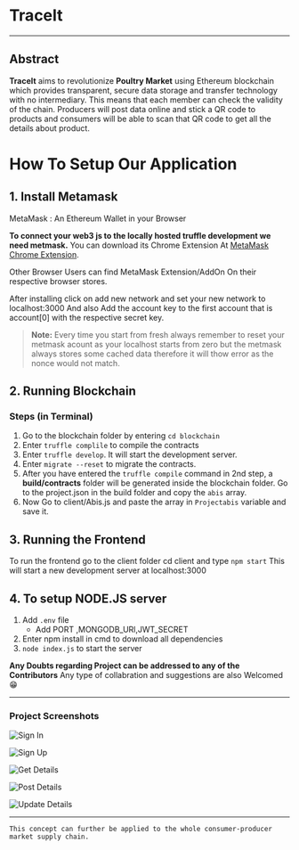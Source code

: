 # TraceIt

___

## Abstract
**TraceIt** aims to revolutionize **Poultry Market** using Ethereum blockchain which provides transparent, secure data storage and transfer technology with no intermediary. This means that each member can check the validity of the chain. Producers will post data online and stick a QR code to products and consumers will be able to scan that QR code to get all the details about product.

# How To Setup Our Application

## 1. Install Metamask

MetaMask
: An Ethereum Wallet in your Browser

**To connect your web3 js to the locally hosted truffle development we need metmask.**
You can download its Chrome Extension At [MetaMask Chrome Extension](https://chrome.google.com/webstore/detail/metamask/nkbihfbeogaeaoehlefnkodbefgpgknn?hl=en).

Other Browser Users can find MetaMask Extension/AddOn On their respective browser stores.

After installing click on add new network and set  your new network to localhost:3000
And also Add the account key to the first account that is account[0] with the respective secret key.

>**Note:** Every time you start from fresh always remember to reset your metmask acount as your localhost starts from zero but the metmask always stores some cached data therefore it will thow error as the nonce would not match.


## 2. Running Blockchain
### Steps (in Terminal)
1. Go to the blockchain folder by entering `cd blockchain`
2. Enter `truffle complile` to compile the contracts
3. Enter `truffle develop`. It will start the development server.
4. Enter `migrate --reset` to migrate the contracts.
5. After you have entered the `truffle compile` command in 2nd step, a **build/contracts** folder will be generated inside the blockchain folder. Go to the project.json in the build folder and copy the `abis` array.
6. Now Go to client/Abis.js and paste the array in `Projectabis` variable and save it.

## 3. Running the Frontend

To run the frontend go to the client folder cd client and type `npm start`
This will start a new development server at localhost:3000

## 4. To setup NODE.JS server
1. Add `.env` file
	- Add PORT ,MONGODB_URl,JWT_SECRET
2. Enter npm install in cmd to download all dependencies
3. `node index.js` to start the server


**Any Doubts regarding Project can be addressed to any of the Contributors**
Any type of collabration and suggestions are also Welcomed 😁

___

### Project Screenshots
![Sign In](https://challengepost-s3-challengepost.netdna-ssl.com/photos/production/software_photos/001/499/513/datas/gallery.jpg	)

![Sign Up](https://challengepost-s3-challengepost.netdna-ssl.com/photos/production/software_photos/001/499/504/datas/gallery.jpg)

![Get Details](https://challengepost-s3-challengepost.netdna-ssl.com/photos/production/software_photos/001/499/511/datas/gallery.jpg)

![Post Details](https://challengepost-s3-challengepost.netdna-ssl.com/photos/production/software_photos/001/499/510/datas/gallery.jpg)

![Update Details](https://challengepost-s3-challengepost.netdna-ssl.com/photos/production/software_photos/001/499/515/datas/gallery.jpg)


---

	This concept can further be applied to the whole consumer-producer market supply chain.

